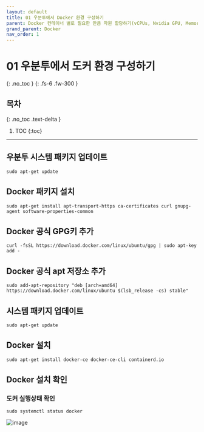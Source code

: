 ```yaml
---
layout: default
title: 01 우분투에서 Docker 환경 구성하기
parent: Docker 컨테이너 별로 필요한 만큼 자원 할당하기(vCPUs, Nvidia GPU, Memory)
grand_parent: Docker
nav_order: 1
---
```



# 01 우분투에서 도커 환경 구성하기
{: .no_toc } 
{: .fs-6 .fw-300 }

## 목차
{: .no_toc .text-delta }

1. TOC
{:toc}

---

## 우분투 시스템 패키지 업데이트

```
sudo apt-get update
```

## Docker 패키지 설치

```
sudo apt-get install apt-transport-https ca-certificates curl gnupg-agent software-properties-common
```

## Docker 공식 GPG키 추가

```
curl -fsSL https://download.docker.com/linux/ubuntu/gpg | sudo apt-key add -
```

## Docker 공식 apt 저장소 추가
```
sudo add-apt-repository "deb [arch=amd64] https://download.docker.com/linux/ubuntu $(lsb_release -cs) stable"
```
## 시스템 패키지 업데이트
```
sudo apt-get update
```

## Docker 설치
```
sudo apt-get install docker-ce docker-ce-cli containerd.io
```

## Docker 설치 확인

### 도커 실행상태 확인
```
sudo systemctl status docker
```
![image](https://github.com/cjddn/cjddn.github.io/assets/137849066/0023b374-bcd7-4005-8500-5cac8e7cac91)


